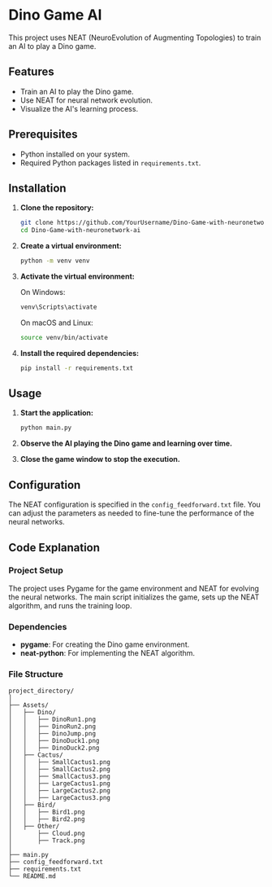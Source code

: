 # Dino Game AI

This project uses NEAT (NeuroEvolution of Augmenting Topologies) to train an AI to play a Dino game.

## Features

- Train an AI to play the Dino game.
- Use NEAT for neural network evolution.
- Visualize the AI's learning process.

## Prerequisites

- Python installed on your system.
- Required Python packages listed in `requirements.txt`.

## Installation

1. **Clone the repository:**

    ```bash
    git clone https://github.com/YourUsername/Dino-Game-with-neuronetwork-ai.git
    cd Dino-Game-with-neuronetwork-ai
    ```

2. **Create a virtual environment:**

    ```bash
    python -m venv venv
    ```

3. **Activate the virtual environment:**

    On Windows:
    ```bash
    venv\Scripts\activate
    ```

    On macOS and Linux:
    ```bash
    source venv/bin/activate
    ```

4. **Install the required dependencies:**

    ```bash
    pip install -r requirements.txt
    ```

## Usage

1. **Start the application:**

    ```bash
    python main.py
    ```

2. **Observe the AI playing the Dino game and learning over time.**

3. **Close the game window to stop the execution.**

## Configuration

The NEAT configuration is specified in the `config_feedforward.txt` file. You can adjust the parameters as needed to fine-tune the performance of the neural networks.

## Code Explanation

### Project Setup

The project uses Pygame for the game environment and NEAT for evolving the neural networks. The main script initializes the game, sets up the NEAT algorithm, and runs the training loop.

### Dependencies

- **pygame**: For creating the Dino game environment.
- **neat-python**: For implementing the NEAT algorithm.

### File Structure

```plaintext
project_directory/
│
├── Assets/
│   ├── Dino/
│   │   ├── DinoRun1.png
│   │   ├── DinoRun2.png
│   │   ├── DinoJump.png
│   │   ├── DinoDuck1.png
│   │   ├── DinoDuck2.png
│   ├── Cactus/
│   │   ├── SmallCactus1.png
│   │   ├── SmallCactus2.png
│   │   ├── SmallCactus3.png
│   │   ├── LargeCactus1.png
│   │   ├── LargeCactus2.png
│   │   ├── LargeCactus3.png
│   ├── Bird/
│   │   ├── Bird1.png
│   │   ├── Bird2.png
│   ├── Other/
│       ├── Cloud.png
│       ├── Track.png
│
├── main.py
├── config_feedforward.txt
├── requirements.txt
└── README.md
